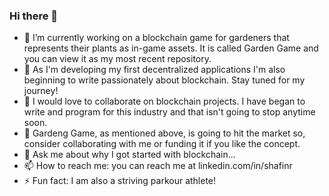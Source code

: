 ### Hi there 👋

<!--
**connova/connova** is a ✨ _special_ ✨ repository because its `README.md` (this file) appears on your GitHub profile.
-->

- 🔭 I’m currently working on a blockchain game for gardeners that represents their plants as in-game assets. It is called Garden Game and you can view it as my most recent repository.
- 🌱 As I'm developing my first decentralized applications I'm also beginning to write passionately about blockchain. Stay tuned for my journey!
- 👯 I would love to collaborate on blockchain projects. I have began to write and program for this industry and that isn't going to stop anytime soon.
- 🤔 Gardeng Game, as mentioned above, is going to hit the market so, consider collaborating with me or funding it if you like the concept.
- 💬 Ask me about why I got started with blockchain...
- 📫 How to reach me: you can reach me at linkedin.com/in/shafinr
- ⚡ Fun fact: I am also a striving parkour athlete!
